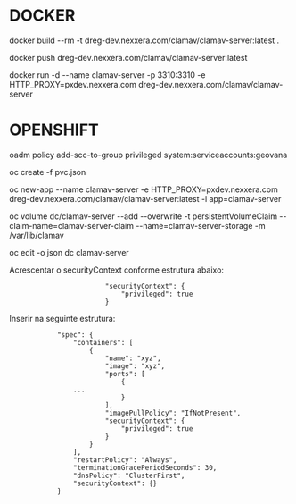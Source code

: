 # DOCKER

docker build --rm -t dreg-dev.nexxera.com/clamav/clamav-server:latest .

docker push dreg-dev.nexxera.com/clamav/clamav-server:latest

docker run -d --name clamav-server -p 3310:3310 -e HTTP_PROXY=pxdev.nexxera.com dreg-dev.nexxera.com/clamav/clamav-server

# OPENSHIFT

oadm policy add-scc-to-group privileged system:serviceaccounts:geovana

oc create -f pvc.json

oc new-app --name clamav-server -e HTTP_PROXY=pxdev.nexxera.com dreg-dev.nexxera.com/clamav/clamav-server:latest -l app=clamav-server

oc volume dc/clamav-server --add --overwrite -t persistentVolumeClaim --claim-name=clamav-server-claim --name=clamav-server-storage -m /var/lib/clamav

oc edit -o json dc clamav-server

Acrescentar o securityContext conforme estrutura abaixo:
```
                        "securityContext": {
                            "privileged": true
                        }
```

Inserir na seguinte estrutura:
```
            "spec": {
                "containers": [
                    {
                        "name": "xyz",
                        "image": "xyz",
                        "ports": [
                            {
				...
                            }
                        ],
                        "imagePullPolicy": "IfNotPresent",
                        "securityContext": {
                            "privileged": true
                        }
                    }
                ],
                "restartPolicy": "Always",
                "terminationGracePeriodSeconds": 30,
                "dnsPolicy": "ClusterFirst",
                "securityContext": {}
            }
```
